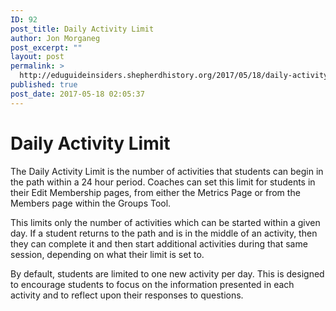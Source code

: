 ```yaml
---
ID: 92
post_title: Daily Activity Limit
author: Jon Morganeg
post_excerpt: ""
layout: post
permalink: >
  http://eduguideinsiders.shepherdhistory.org/2017/05/18/daily-activity-limit/
published: true
post_date: 2017-05-18 02:05:37
---
```

<h1>Daily Activity Limit</h1>
<p></p>
<p>The Daily Activity Limit is the number of activities that students can begin in the path within a 24 hour period. Coaches can set this limit for students in their Edit Membership pages, from either the Metrics Page or from the Members page within the Groups Tool.</p>
<p>This limits only the number of activities which can be started within a given day. If a student returns to the path and is in the middle of an activity, then they can complete it and then start additional activities during that same session, depending on what their limit is set to.</p>
<p>By default, students are limited to one new activity per day. This is designed to encourage students to focus on the information presented in each activity and to reflect upon their responses to questions.</p>